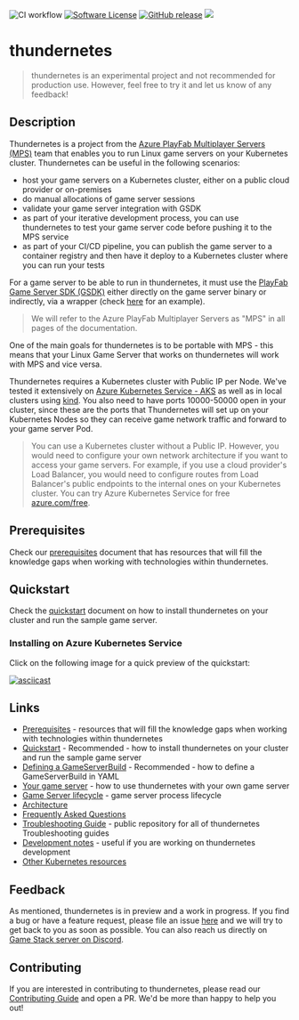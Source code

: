 ![CI workflow](https://github.com/playfab/thundernetes/actions/workflows/main.yml/badge.svg)
[![Software License](https://img.shields.io/badge/license-Apache-brightgreen.svg?style=flat-square)](LICENSE)
[![GitHub release](https://img.shields.io/github/release/playfab/thundernetes.svg)](https://github.com/playfab/thundernetes/releases)
![](https://img.shields.io/badge/status-alpha-red.svg)

# thundernetes

> thundernetes is an experimental project and not recommended for production use. However, feel free to try it and let us know of any feedback!

## Description

Thundernetes is a project from the [Azure PlayFab Multiplayer Servers (MPS)](https://docs.microsoft.com/en-us/gaming/playfab/features/multiplayer/servers/) team that enables you to run Linux game servers on your Kubernetes cluster. Thundernetes can be useful in the following scenarios:

- host your game servers on a Kubernetes cluster, either on a public cloud provider or on-premises
- do manual allocations of game server sessions
- validate your game server integration with GSDK
- as part of your iterative development process, you can use thundernetes to test your game server code before pushing it to the MPS service
- as part of your CI/CD pipeline, you can publish the game server to a container registry and then have it deploy to a Kubernetes cluster where you can run your tests

For a game server to be able to run in thundernetes, it must use the [PlayFab Game Server SDK (GSDK)](https://github.com/PlayFab/gsdk) either directly on the game server binary or indirectly, via a wrapper (check [here](https://github.com/PlayFab/MpsSamples/tree/master/wrappingGsdk) for an example).

> We will refer to the Azure PlayFab Multiplayer Servers as "MPS" in all pages of the documentation.

One of the main goals for thundernetes is to be portable with MPS - this means that your Linux Game Server that works on thundernetes will work with MPS and vice versa.

Thundernetes requires a Kubernetes cluster with Public IP per Node. We've tested it extensively on [Azure Kubernetes Service - AKS](https://docs.microsoft.com/en-us/azure/aks/intro-kubernetes) as well as in local clusters using [kind](https://kind.sigs.k8s.io/). You also need to have ports 10000-50000 open in your cluster, since these are the ports that Thundernetes will set up on your Kubernetes Nodes so they can receive game network traffic and forward to your game server Pod.

> You can use a Kubernetes cluster without a Public IP. However, you would need to configure your own network architecture if you want to access your game servers. For example, if you use a cloud provider's Load Balancer, you would need to configure routes from Load Balancer's public endpoints to the internal ones on your Kubernetes cluster.
> You can try Azure Kubernetes Service for free [azure.com/free](https://azure.com/free).

## Prerequisites

Check our [prerequisites](docs/prerequisites.md) document that has resources that will fill the knowledge gaps when working with technologies within thundernetes. 

## Quickstart

Check the [quickstart](docs/quickstart.md) document on how to install thundernetes on your cluster and run the sample game server. 

### Installing on Azure Kubernetes Service

Click on the following image for a quick preview of the quickstart:

[![asciicast](https://asciinema.org/a/438455.png)](https://asciinema.org/a/438455)

## Links

- [Prerequisites](docs/prerequisites.md) - resources that will fill the knowledge gaps when working with technologies within thundernetes
- [Quickstart](docs/quickstart.md) - Recommended - how to install thundernetes on your cluster and run the sample game server
- [Defining a GameServerBuild](docs/gameserverbuild.md) - Recommended - how to define a GameServerBuild in YAML
- [Your game server](docs/yourgameserver.md) - how to use thundernetes with your own game server
- [Game Server lifecycle](docs/gameserverlifecycle.md) - game server process lifecycle
- [Architecture](docs/architecture.md)
- [Frequently Asked Questions](docs/FAQ.md)
- [Troubleshooting Guide](docs/troubleshooting/README.md) - public repository for all of thundernetes Troubleshooting guides
- [Development notes](docs/development.md) - useful if you are working on thundernetes development
- [Other Kubernetes resources](docs/resources.md)

## Feedback

As mentioned, thundernetes is in preview and a work in progress. If you find a bug or have a feature request, please file an issue [here](https://github.com/PlayFab/thundernetes/issues) and we will try to get back to you as soon as possible. You can also reach us directly on [Game Stack server on Discord](https://discord.gg/gamestack).

## Contributing

If you are interested in contributing to thundernetes, please read our [Contributing Guide](docs/contributing.md) and open a PR. We'd be more than happy to help you out!
